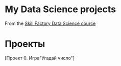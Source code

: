 # My Data Science projects

From the [Skill Factory Data Science cource](https://apps.skillfactory.ru/learning/course/course-v1:SkillFactory+DSPRMGU+2023_FEB/home)

# Проекты
[Проект 0. Игра"Угадай число"]


